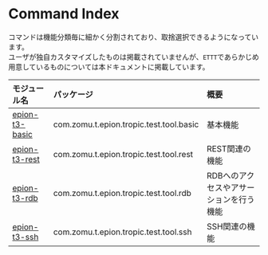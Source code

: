 # Command Index

コマンドは機能分類毎に細かく分割されており、取捨選択できるようになっています。  
ユーザが独自カスタマイズしたものは掲載されていませんが、`ETTT`であらかじめ用意しているものについては本ドキュメントに掲載しています。

|モジュール名|パッケージ|概要|
|:---|:---|:---|
|[epion-t3-basic](pages/specification/command/basic.md)|com.zomu.t.epion.tropic.test.tool.basic|基本機能|
|[epion-t3-rest](pages/specification/command/basic.md)|com.zomu.t.epion.tropic.test.tool.rest|REST関連の機能|
|[epion-t3-rdb](pages/specification/command/rdb.md)|com.zomu.t.epion.tropic.test.tool.rdb|RDBへのアクセスやアサーションを行う機能|
|[epion-t3-ssh](pages/specification/command/ssh.md)|com.zomu.t.epion.tropic.test.tool.ssh|SSH関連の機能|

